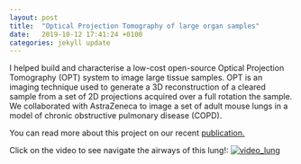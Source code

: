 ```yaml
---
layout: post
title:  "Optical Projection Tomography of large organ samples"
date:   2019-10-12 17:41:24 +0100
categories: jekyll update
---
```


I helped build and characterise a low-cost open-source Optical Projection Tomography (OPT) system to image large tissue samples. OPT is an imaging technique used to generate a 3D reconstruction of a cleared sample from a set of 2D projections acquired over a full rotation the sample. We collaborated with AstraZeneca to image a set of adult mouse lungs in a model of chronic obstructive pulmonary disease (COPD).

You can read more about this project on our recent [publication.](https://doi.org/10.1038/s41598-019-52065-0)

Click on the video to see navigate the airways of this lung!:
[![video_lung](https://i.ibb.co/F6WJ2NC/https-i-ytimg-com-vi-r-DL8-ECd94-Pc-maxresdefault.jpg)](https://youtu.be/rDL8ECd94Pc "video_lung")

